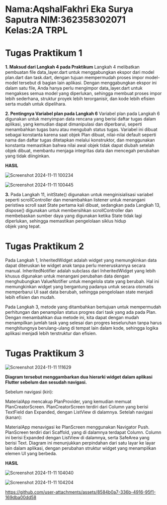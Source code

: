 # Nama:AqshalFakhri Eka Surya Saputra NIM:362358302071 Kelas:2A TRPL

# Tugas Praktikum 1
**1. Maksud dari Langkah 4 pada Praktikum**
Langkah 4 melibatkan pembuatan file data_layer.dart untuk menggabungkan ekspor dari model plan.dart dan task.dart, dengan tujuan mempermudah proses impor model-model tersebut di bagian lain aplikasi. Dengan menggabungkan ekspor ini dalam satu file, Anda hanya perlu mengimpor data_layer.dart untuk mengakses semua model yang diperlukan, sehingga membuat proses impor lebih sederhana, struktur proyek lebih terorganisir, dan kode lebih efisien serta mudah untuk dipelihara.


**2. Pentingnya Variabel plan pada Langkah 6**
Variabel plan pada Langkah 6 digunakan untuk menyimpan data rencana yang berisi daftar tugas dalam aplikasi, yang kemudian dapat dimanipulasi dan diperbarui, seperti menambahkan tugas baru atau mengubah status tugas. Variabel ini dibuat sebagai konstanta karena saat objek Plan dibuat, nilai-nilai default seperti nama dan daftar tugas ditetapkan melalui konstruktor, dan menggunakan konstanta memastikan bahwa nilai awal objek tidak dapat diubah setelah objek dibuat, membantu menjaga integritas data dan mencegah perubahan yang tidak diinginkan.

**HASIL**

![Screenshot 2024-11-11 100234](https://github.com/user-attachments/assets/cc88ae43-c395-4c55-a7bf-0acd7d0be4cc)


![Screenshot 2024-11-11 100445](https://github.com/user-attachments/assets/1ff6a7ac-cd71-4fb8-b554-fb5b10f34f79)



**3.**
Pada Langkah 11, initState() digunakan untuk menginisialisasi variabel seperti scrollController dan menambahkan listener untuk menangani peristiwa scroll saat State pertama kali dibuat, sedangkan pada Langkah 13, dispose() digunakan untuk membersihkan scrollController dan membebaskan sumber daya yang digunakan ketika State tidak lagi diperlukan, sehingga memastikan pengelolaan siklus hidup objek yang tepat.

# Tugas Praktikum 2
Pada Langkah 1, InheritedWidget adalah widget yang memungkinkan data dapat diteruskan ke widget anak tanpa perlu meneruskannya secara manual. InheritedNotifier adalah subclass dari InheritedWidget yang lebih khusus digunakan untuk menangani perubahan data dengan menghubungkan ValueNotifier untuk mengelola state yang berubah. Hal ini memungkinkan widget yang bergantung padanya untuk secara otomatis memperbarui UI saat data berubah, sehingga pengelolaan state menjadi lebih efisien dan mudah.

Pada Langkah 3, metode yang ditambahkan bertujuan untuk mempermudah perhitungan dan penampilan status progres dari task yang ada pada Plan. Dengan menambahkan dua metode ini, kita dapat dengan mudah menampilkan jumlah task yang selesai dan progres keseluruhan tanpa harus menghitungnya berulang-ulang di tempat lain dalam kode, sehingga logika aplikasi menjadi lebih terstruktur dan efisien.


# Tugas Praktikum 3

![Screenshot 2024-11-11 111629](https://github.com/user-attachments/assets/ebeb296b-252d-4ab6-a22a-d06ae39eac69)

**Diagram tersebut menggambarkan dua hierarki widget dalam aplikasi Flutter sebelum dan sesudah navigasi.**

Sebelum navigasi (kiri):

MaterialApp mencakup PlanProvider, yang kemudian memuat PlanCreatorScreen.
PlanCreatorScreen terdiri dari Column yang berisi TextField dan Expanded, dengan ListView di dalamnya.
Setelah navigasi (kanan):

MaterialApp menavigasi ke PlanScreen menggunakan Navigator Push.
PlanScreen terdiri dari Scaffold, yang di dalamnya terdapat Column.
Column ini berisi Expanded dengan ListView di dalamnya, serta SafeArea yang berisi Text.
Diagram ini menunjukkan perpindahan dari satu layar ke layar lain dalam aplikasi, dengan perubahan struktur widget yang menampilkan elemen UI yang berbeda.


**HASIL**


![Screenshot 2024-11-11 104040](https://github.com/user-attachments/assets/970a8e4a-4ca3-4813-bc70-321d856f969b)



![Screenshot 2024-11-11 104204](https://github.com/user-attachments/assets/d7f2b713-bb49-494c-ad09-95c0b27030d4)




https://github.com/user-attachments/assets/8584b0a7-336b-4916-95f1-169dba00dd58

